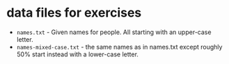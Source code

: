 # data files for exercises

- `names.txt` - Given names for people. All starting with an upper-case letter.
- `names-mixed-case.txt` - the same names as in names.txt except roughly 50% start instead with a lower-case letter.
